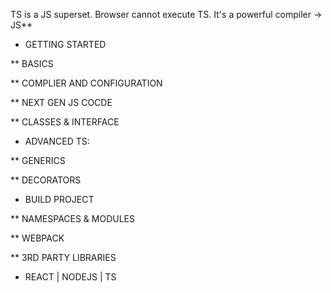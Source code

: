 TS is a JS superset. Browser cannot execute TS. It's a powerful compiler -> JS**

* GETTING STARTED

** BASICS

** COMPLIER AND CONFIGURATION

** NEXT GEN JS COCDE

** CLASSES & INTERFACE

* ADVANCED TS:

** GENERICS

** DECORATORS

* BUILD PROJECT

** NAMESPACES & MODULES

** WEBPACK

** 3RD PARTY LIBRARIES

* REACT | NODEJS | TS